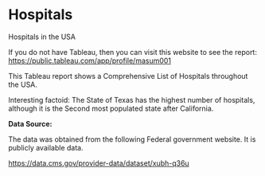 # Hospitals
Hospitals in the USA

If you do not have Tableau, then you can visit this website to see the report:
https://public.tableau.com/app/profile/masum001

This Tableau report shows a Comprehensive List of Hospitals throughout the USA.

Interesting factoid: The State of Texas has the highest number of hospitals, although it is the Second most populated state after California.

**Data Source:**

The data was obtained from the following Federal government website. It is publicly available data.

https://data.cms.gov/provider-data/dataset/xubh-q36u
